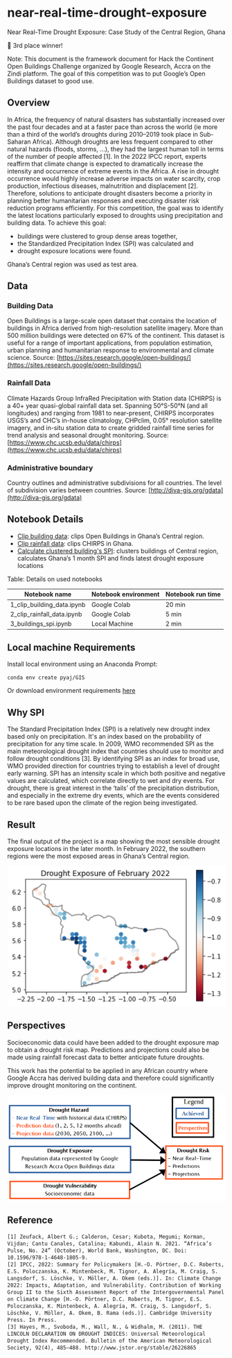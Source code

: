 # near-real-time-drought-exposure

Near Real-Time Drought Exposure: Case Study of the Central Region, Ghana

:3rd_place_medal: 3rd place winner!

Note: This document is the framework document for Hack the Continent Open Buildings Challenge organized by Google Research, Accra on the Zindi platform. The goal of this competition was to put Google’s Open Buildings dataset to good use.

## Overview

In Africa, the frequency of natural disasters has substantially increased over the past four decades and at a faster pace than across the world (ie more than a third of the world’s droughts during 2010–2019 took place in Sub-Saharan Africa). Although droughts are less frequent compared to other natural hazards (floods, storms, ...), they had the largest human toll in terms of the number of people affected [1]. In the 2022 IPCC report, experts reaffirm that climate change is expected to dramatically increase the intensity and occurrence of extreme events in the Africa. A rise in drought occurrence would highly increase adverse impacts on water scarcity, crop production, infectious diseases, malnutrition and displacement [2]. 
Therefore, solutions to anticipate drought disasters become a priority in planning better humanitarian responses and executing disaster risk reduction programs efficiently. For this competition, the goal was to identify the latest locations particularly exposed to droughts using precipitation and building data. To achieve this goal: 
- buildings were clustered to group dense areas together,
- the Standardized Precipitation Index (SPI) was calculated and
- drought exposure locations were found.

 Ghana’s Central region was used as test area.

## Data

### Building Data
Open Buildings is a large-scale open dataset that contains the location of buildings in Africa derived from high-resolution satellite imagery. More than 500 million buildings were detected on 67% of the continent. This dataset is useful for a range of important applications, from population estimation, urban planning and humanitarian response to environmental and climate science. Source: [https://sites.research.google/open-buildings/](https://sites.research.google/open-buildings/)

### Rainfall Data
Climate Hazards Group InfraRed Precipitation with Station data (CHIRPS) is a 40+ year quasi-global rainfall data set. Spanning 50°S-50°N (and all longitudes) and ranging from 1981 to near-present, CHIRPS incorporates USGS’s and CHC’s in-house climatology, CHPclim, 0.05° resolution satellite imagery, and in-situ station data to create gridded rainfall time series for trend analysis and seasonal drought monitoring. Source: [https://www.chc.ucsb.edu/data/chirps](https://www.chc.ucsb.edu/data/chirps)

### Administrative boundary
Country outlines and administrative subdivisions for all countries. The level of subdivision varies between countries. Source: [http://diva-gis.org/gdata](http://diva-gis.org/gdata)

## Notebook Details

- [Clip building data](1_clip_building_data.ipynb): clips Open Buildings in Ghana’s Central region.
- [Clip rainfall data](2_clip_rainfall_data.ipynb): clips CHIRPS in Ghana.
- [Calculate clustered building's SPI](3_buildings_spi.ipynb): clusters buildings of Central region, calculates Ghana’s 1 month SPI and finds latest drought exposure locations

Table: Details on used notebooks

| Notebook name | Notebook environment | Notebook run time |
| --- | --- | --- |
| 1_clip_building_data.ipynb | Google Colab | 20 min |
| 2_clip_rainfall_data.ipynb | Google Colab | 5 min |
| 3_buildings_spi.ipynb | Local Machine | 2 min |

## Local machine Requirements

Install local environment using an Anaconda Prompt:

```
conda env create pyaj/GIS
```

Or download environment requirements [here](https://anaconda.org/Pyaj/GIS/2022.03.24.074655/download/GIS.yml)

## Why SPI

The Standard Precipitation Index (SPI) is a relatively new drought index based only on precipitation. It's an index based on the probability of precipitation for any time scale. In 2009, WMO recommended SPI as the main meteorological drought index that countries should use to monitor and follow drought conditions [3]. By identifying SPI as an index for broad use, WMO provided direction for countries trying to establish a level of drought early warning. SPI has an intensity scale in which both positive and negative values are calculated, which correlate directly to wet and dry events. For drought, there is great interest in the ‘tails’ of the precipitation distribution, and especially in the extreme dry events, which are the events considered to be rare based upon the climate of the region being investigated.

## Result

The final output of the project is a map showing the most sensible drought exposure locations in the later month. In February 2022, the southern regions were the most exposed areas in Ghana’s Central region.

<img src="./images/result.png" alt="result" width="800"/>

## Perspectives

Socioeconomic data could have been added to the drought exposure map to obtain a drought risk map. Predictions and projections could also be made using rainfall forecast data to better anticipate future droughts.

This work has the potential to be applied in any African country where Google Accra has derived building data and therefore could significantly improve drought monitoring on the continent.

![Perspectives](./images/perspectives.png)

## Reference

	[1] Zeufack, Albert G.; Calderon, Cesar; Kubota, Megumi; Korman, Vijdan; Cantu Canales, Catalina; Kabundi, Alain N. 2021. “Africa’s Pulse, No. 24” (October), World Bank, Washington, DC. Doi: 10.1596/978-1-4648-1805-9.
	[2] IPCC, 2022: Summary for Policymakers [H.-O. Pörtner, D.C. Roberts, E.S. Poloczanska, K. Mintenbeck, M. Tignor, A. Alegría, M. Craig, S. Langsdorf, S. Löschke, V. Möller, A. Okem (eds.)]. In: Climate Change 2022: Impacts, Adaptation, and Vulnerability. Contribution of Working Group II to the Sixth Assessment Report of the Intergovernmental Panel on Climate Change [H.-O. Pörtner, D.C. Roberts, M. Tignor, E.S. Poloczanska, K. Mintenbeck, A. Alegría, M. Craig, S. Langsdorf, S. Löschke, V. Möller, A. Okem, B. Rama (eds.)]. Cambridge University Press. In Press.
	[3] Hayes, M., Svoboda, M., Wall, N., & Widhalm, M. (2011). THE LINCOLN DECLARATION ON DROUGHT INDICES: Universal Meteorological Drought Index Recommended. Bulletin of the American Meteorological Society, 92(4), 485–488. http://www.jstor.org/stable/26226865
